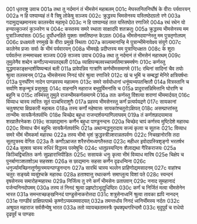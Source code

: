 001	धृतराष्ट्र उवाच
001a	तथा तु नर्दमानं तं भीमसेनं महाबलम्
001c	मेघस्तनितनिर्घोषं के वीराः पर्यवारयन्
002a	न हि पश्याम्यहं तं वै त्रिषु लोकेषु सञ्जय
002c	क्रुद्धस्य भिमसेनस्य यस्तिष्ठेदग्रतो रणे
003a	गदामुद्यच्छमानस्य कालस्येव महामृधे
003c	न हि पश्याम्यहं तात यस्तिष्ठेत रणाजिरे
004a	रथं रथेन यो हन्यात्कुञ्जरं कुञ्जरेण च
004c	कस्तस्य समरे स्थाता साक्षादपि शतक्रतुः
005a	क्रुद्धस्य भीमसेनस्य मम पुत्राञ्जिघांसतः
005c	दुर्योधनहिते युक्ताः समतिष्ठन्त केऽग्रतः
006a	भीमसेनदवाग्नेस्तु मम पुत्रतृणोलपम्
006c	प्रधक्ष्यतो रणमुखे के वीराः प्रमुखे स्थिताः
007a	काल्यमानान्हि मे पुत्रान्भीमेनावेक्ष्य संयुगे
007c	कालेनेव प्रजाः सर्वाः के भीमं पर्यवारयन्
008a	भीमवह्नेः प्रदीप्तस्य मम पुत्रान्दिधक्षतः
008c	के शूराः पर्यवर्तन्त तन्ममाचक्ष्व सञ्जय
009	सञ्जय उवाच
009a	तथा तु नर्दमानं तं भीमसेनं महारथम्
009c	तुमुलेनैव शब्देन कर्णोऽप्यभ्यपतद्बली
010a	व्याक्षिपन्बलवच्चापमतिमात्रममर्षणः
010c	कर्णस्तु युद्धमाकाङ्क्षन्दर्शयिष्यन्बलं बली
011a	प्रावेपन्निव गात्राणि कर्णभीमसमागमे
011c	रथिनां सादिनां चैव तयोः श्रुत्वा तलस्वनम्
012a	भीमसेनस्य निनदं घोरं श्रुत्वा रणाजिरे
012c	खं च भूमिं च सम्बद्धां मेनिरे क्षत्रियर्षभाः
013a	पुनर्घोरेण नादेन पाण्डवस्य महात्मनः
013c	समरे सर्वयोधानां धनूंष्यभ्यपतन्क्षितौ
014a	वित्रस्तानि च सर्वाणि शकृन्मूत्रं प्रसुस्रुवुः
014c	वाहनानि महाराज बभूवुर्विमनांसि च
015a	प्रादुरासन्निमित्तानि घोराणि च बहूनि च
015c	तस्मिंस्तु तुमुले राजन्भीमकर्णसमागमे
016a	ततः कर्णस्तु विंशत्या शराणां भीममार्दयत्
016c	विव्याध चास्य त्वरितः सूतं पञ्चभिराशुगैः
017a	प्रहस्य भीमसेनस्तु कर्णं प्रत्यर्पयद्रणे
017c	सायकानां चतुःषष्ट्या क्षिप्रकारी महाबलः
018a	तस्य कर्णो महेष्वासः सायकांश्चतुरोऽक्षिपत्
018c	असम्प्राप्तांस्तु तान्भीमः सायकैर्नतपर्वभिः
018e	चिच्छेद बहुधा राजन्दर्शयन्पाणिलाघवम्
019a	तं कर्णश्छादयामास शरव्रातैरनेकशः
019c	सञ्छाद्यमानः कर्णेन बहुधा पाण्डुनन्दनः
020a	चिच्छेद चापं कर्णस्य मुष्टिदेशे महारथः
020c	विव्याध चैनं बहुभिः सायकैर्नतपर्वभिः
021a	अथान्यद्धनुरादाय सज्यं कृत्वा च सूतजः
021c	विव्याध समरे भीमं भीमकर्मा महारथः
022a	तस्य भीमो भृशं क्रुद्धस्त्रीञ्शरान्नतपर्वणः
022c	निचखानोरसि तदा सूतपुत्रस्य वेगितः
023a	तैः कर्णोऽभ्राजत शरैरुरोमध्यगतैस्तदा
023c	महीधर इवोदग्रस्त्रिशृङ्गो भरतर्षभ
024a	सुस्राव चास्य रुधिरं विद्धस्य परमेषुभिः
024c	धातुप्रस्यन्दिनः शैलाद्यथा गैरिकराजयः
025a	किञ्चिद्विचलितः कर्णः सुप्रहाराभिपीडितः
025c	ससायकं धनुः कृत्वा भीमं विव्याध मारिष
025e	चिक्षेप च पुनर्बाणाञ्शतशोऽथ सहस्रशः
026a	स छाद्यमानः सहसा कर्णेन दृढधन्विना
026c	धनुर्ज्यामच्छिनत्तूर्णमुत्स्मयन्पाण्डुनन्दनः
027a	सारथिं चास्य भल्लेन प्राहिणोद्यमसादनम्
027c	वाहांश्च चतुरः सङ्ख्ये व्यसूंश्चक्रे महारथः
028a	हताश्वात्तु रथात्कर्णः समाप्लुत्य विशां पते
028c	स्यन्दनं वृषसेनस्य समारोहन्महारथः
029a	निर्जित्य तु रणे कर्णं भीमसेनः प्रतापवान्
029c	ननाद सुमहानादं पर्जन्यनिनदोपमम्
030a	तस्य तं निनदं श्रुत्वा प्रहृष्टोऽभूद्युधिष्ठिरः
030c	कर्णं च निर्जितं मत्वा भीमसेनेन भारत
031a	समन्ताच्छङ्खनिनदं पाण्डुसेनाकरोत्तदा
031c	शत्रुसेनाध्वनिं श्रुत्वा तावका ह्यपि नानदन्
031e	गाण्डीवं प्राक्षिपत्पार्थः कृष्णोऽप्यब्जमवादयत्
032a	तमन्तर्धाय निनदं ध्वनिर्भीमस्य नर्दतः
032c	अश्रूयत महाराज सर्वसैन्येषु भारत
033a	ततो व्यायच्छतामस्त्रैः पृथक्पृथगरिन्दमौ
033c	मृदुपूर्वं च राधेयो दृढपूर्वं च पाण्डवः
